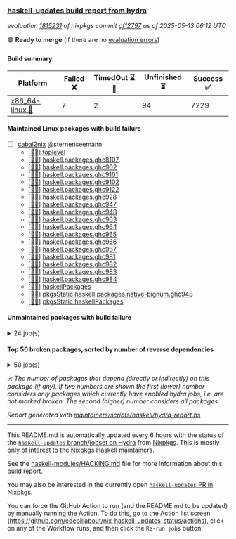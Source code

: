 ### [haskell-updates build report from hydra](https://hydra.nixos.org/jobset/nixpkgs/haskell-updates)
*evaluation [1815231](https://hydra.nixos.org/eval/1815231) of nixpkgs commit [cf12797](https://github.com/NixOS/nixpkgs/commits/cf127972bbf111593f302e81ef3a9778da162fc4) as of 2025-05-13 06:12 UTC*

🟢 **Ready to merge** (if there are no [evaluation errors](https://hydra.nixos.org/jobset/nixpkgs/haskell-updates))

#### Build summary

 | Platform | Failed ❌ | TimedOut ⌛🚫 | Unfinished ⏳ | Success ✅ | 
 | --- | --- | --- | --- | --- | 
 | [x86_64-linux 🐧](https://hydra.nixos.org/eval/1815231?filter=.x86_64-linux) | 7 | 2 | 94 | 7229 | 
#### Maintained Linux packages with build failure
- [ ] [cabal2nix](https://hydra.nixos.org/eval/1815231?filter=cabal2nix) @sternenseemann
  - [[🐧✅]](https://hydra.nixos.org/build/296932958) [toplevel](https://hydra.nixos.org/eval/1815231?filter=cabal2nix)
  - [[🐧✅]](https://hydra.nixos.org/build/296526736) [haskell.packages.ghc8107](https://hydra.nixos.org/eval/1815231?filter=haskell.packages.ghc8107.cabal2nix)
  - [[🐧✅]](https://hydra.nixos.org/build/296526742) [haskell.packages.ghc902](https://hydra.nixos.org/eval/1815231?filter=haskell.packages.ghc902.cabal2nix)
  - [[🐧✅]](https://hydra.nixos.org/build/296526745) [haskell.packages.ghc9101](https://hydra.nixos.org/eval/1815231?filter=haskell.packages.ghc9101.cabal2nix)
  - [[🐧✅]](https://hydra.nixos.org/build/297024719) [haskell.packages.ghc9102](https://hydra.nixos.org/eval/1815231?filter=haskell.packages.ghc9102.cabal2nix)
  - [[🐧❌]](https://hydra.nixos.org/build/297024731) [haskell.packages.ghc9122](https://hydra.nixos.org/eval/1815231?filter=haskell.packages.ghc9122.cabal2nix)
  - [[🐧✅]](https://hydra.nixos.org/build/296526756) [haskell.packages.ghc928](https://hydra.nixos.org/eval/1815231?filter=haskell.packages.ghc928.cabal2nix)
  - [[🐧✅]](https://hydra.nixos.org/build/296526758) [haskell.packages.ghc947](https://hydra.nixos.org/eval/1815231?filter=haskell.packages.ghc947.cabal2nix)
  - [[🐧✅]](https://hydra.nixos.org/build/296526761) [haskell.packages.ghc948](https://hydra.nixos.org/eval/1815231?filter=haskell.packages.ghc948.cabal2nix)
  - [[🐧✅]](https://hydra.nixos.org/build/296526769) [haskell.packages.ghc963](https://hydra.nixos.org/eval/1815231?filter=haskell.packages.ghc963.cabal2nix)
  - [[🐧✅]](https://hydra.nixos.org/build/296526777) [haskell.packages.ghc964](https://hydra.nixos.org/eval/1815231?filter=haskell.packages.ghc964.cabal2nix)
  - [[🐧✅]](https://hydra.nixos.org/build/296526784) [haskell.packages.ghc965](https://hydra.nixos.org/eval/1815231?filter=haskell.packages.ghc965.cabal2nix)
  - [[🐧✅]](https://hydra.nixos.org/build/296526785) [haskell.packages.ghc966](https://hydra.nixos.org/eval/1815231?filter=haskell.packages.ghc966.cabal2nix)
  - [[🐧✅]](https://hydra.nixos.org/build/296526792) [haskell.packages.ghc967](https://hydra.nixos.org/eval/1815231?filter=haskell.packages.ghc967.cabal2nix)
  - [[🐧✅]](https://hydra.nixos.org/build/296526797) [haskell.packages.ghc981](https://hydra.nixos.org/eval/1815231?filter=haskell.packages.ghc981.cabal2nix)
  - [[🐧✅]](https://hydra.nixos.org/build/296526798) [haskell.packages.ghc982](https://hydra.nixos.org/eval/1815231?filter=haskell.packages.ghc982.cabal2nix)
  - [[🐧✅]](https://hydra.nixos.org/build/296526807) [haskell.packages.ghc983](https://hydra.nixos.org/eval/1815231?filter=haskell.packages.ghc983.cabal2nix)
  - [[🐧✅]](https://hydra.nixos.org/build/296526802) [haskell.packages.ghc984](https://hydra.nixos.org/eval/1815231?filter=haskell.packages.ghc984.cabal2nix)
  - [[🐧✅]](https://hydra.nixos.org/build/296527196) [haskellPackages](https://hydra.nixos.org/eval/1815231?filter=haskellPackages.cabal2nix)
  - [[🐧✅]](https://hydra.nixos.org/build/296527621) [pkgsStatic.haskell.packages.native-bignum.ghc948](https://hydra.nixos.org/eval/1815231?filter=pkgsStatic.haskell.packages.native-bignum.ghc948.cabal2nix)
  - [[🐧✅]](https://hydra.nixos.org/build/296527623) [pkgsStatic.haskellPackages](https://hydra.nixos.org/eval/1815231?filter=pkgsStatic.haskellPackages.cabal2nix)
#### Unmaintained packages with build failure
<details><summary>24 job(s) </summary>

- [ ] [ghc-lib-parser](https://hydra.nixos.org/eval/1815231?filter=ghc-lib-parser)  ⤴️ 22 | 73
  - [[🐧✅]](https://hydra.nixos.org/build/296516471) [haskell.packages.ghc8107](https://hydra.nixos.org/eval/1815231?filter=haskell.packages.ghc8107.ghc-lib-parser)
  - [[🐧✅]](https://hydra.nixos.org/build/296516489) [haskell.packages.ghc902](https://hydra.nixos.org/eval/1815231?filter=haskell.packages.ghc902.ghc-lib-parser)
  - [[🐧✅]](https://hydra.nixos.org/build/296526740) [haskell.packages.ghc9101](https://hydra.nixos.org/eval/1815231?filter=haskell.packages.ghc9101.ghc-lib-parser)
  - [[🐧❌]](https://hydra.nixos.org/build/297024699) [haskell.packages.ghc9102](https://hydra.nixos.org/eval/1815231?filter=haskell.packages.ghc9102.ghc-lib-parser)
  - [[🐧✅]](https://hydra.nixos.org/build/297024712) [haskell.packages.ghc9122](https://hydra.nixos.org/eval/1815231?filter=haskell.packages.ghc9122.ghc-lib-parser)
  - [[🐧✅]](https://hydra.nixos.org/build/296516542) [haskell.packages.ghc928](https://hydra.nixos.org/eval/1815231?filter=haskell.packages.ghc928.ghc-lib-parser)
  - [[🐧✅]](https://hydra.nixos.org/build/296516563) [haskell.packages.ghc947](https://hydra.nixos.org/eval/1815231?filter=haskell.packages.ghc947.ghc-lib-parser)
  - [[🐧✅]](https://hydra.nixos.org/build/296516585) [haskell.packages.ghc948](https://hydra.nixos.org/eval/1815231?filter=haskell.packages.ghc948.ghc-lib-parser)
  - [[🐧✅]](https://hydra.nixos.org/build/296516612) [haskell.packages.ghc963](https://hydra.nixos.org/eval/1815231?filter=haskell.packages.ghc963.ghc-lib-parser)
  - [[🐧✅]](https://hydra.nixos.org/build/296516633) [haskell.packages.ghc964](https://hydra.nixos.org/eval/1815231?filter=haskell.packages.ghc964.ghc-lib-parser)
  - [[🐧✅]](https://hydra.nixos.org/build/296516658) [haskell.packages.ghc965](https://hydra.nixos.org/eval/1815231?filter=haskell.packages.ghc965.ghc-lib-parser)
  - [[🐧✅]](https://hydra.nixos.org/build/296516681) [haskell.packages.ghc966](https://hydra.nixos.org/eval/1815231?filter=haskell.packages.ghc966.ghc-lib-parser)
  - [[🐧✅]](https://hydra.nixos.org/build/296516706) [haskell.packages.ghc967](https://hydra.nixos.org/eval/1815231?filter=haskell.packages.ghc967.ghc-lib-parser)
  - [[🐧✅]](https://hydra.nixos.org/build/296516732) [haskell.packages.ghc981](https://hydra.nixos.org/eval/1815231?filter=haskell.packages.ghc981.ghc-lib-parser)
  - [[🐧✅]](https://hydra.nixos.org/build/296516754) [haskell.packages.ghc982](https://hydra.nixos.org/eval/1815231?filter=haskell.packages.ghc982.ghc-lib-parser)
  - [[🐧✅]](https://hydra.nixos.org/build/296516776) [haskell.packages.ghc983](https://hydra.nixos.org/eval/1815231?filter=haskell.packages.ghc983.ghc-lib-parser)
  - [[🐧✅]](https://hydra.nixos.org/build/296516799) [haskell.packages.ghc984](https://hydra.nixos.org/eval/1815231?filter=haskell.packages.ghc984.ghc-lib-parser)
  - [[🐧✅]](https://hydra.nixos.org/build/296519415) [haskellPackages](https://hydra.nixos.org/eval/1815231?filter=haskellPackages.ghc-lib-parser)
- [ ] [[🐧❌]](https://hydra.nixos.org/build/296523016) [haskellPackages.symtegration](https://hydra.nixos.org/eval/1815231?filter=haskellPackages.symtegration)  ⤴️ 1 | 1
- [ ] [[🐧❌]](https://hydra.nixos.org/build/296519228) [haskellPackages.fb-util](https://hydra.nixos.org/eval/1815231?filter=haskellPackages.fb-util)  ⤴️ 0 | 4
- [ ] [[🐧❌]](https://hydra.nixos.org/build/296518003) [haskellPackages.brick-calendar](https://hydra.nixos.org/eval/1815231?filter=haskellPackages.brick-calendar) 
- [ ] [[🐧❌]](https://hydra.nixos.org/build/296519026) [haskellPackages.env-extra](https://hydra.nixos.org/eval/1815231?filter=haskellPackages.env-extra) 
- [ ] [[🐧❌]](https://hydra.nixos.org/build/296523789) [haskellPackages.webdriver-precore](https://hydra.nixos.org/eval/1815231?filter=haskellPackages.webdriver-precore) 
</details>

#### Top 50 broken packages, sorted by number of reverse dependencies
<details><summary>50 job(s) </summary>

[haskell98](https://packdeps.haskellers.com/reverse/haskell98) ⤴️ 152  
[failure](https://packdeps.haskellers.com/reverse/failure) ⤴️ 72  
[enumerator](https://packdeps.haskellers.com/reverse/enumerator) ⤴️ 56  
[connection](https://packdeps.haskellers.com/reverse/connection) ⤴️ 50  
[util](https://packdeps.haskellers.com/reverse/util) ⤴️ 49  
[derive](https://packdeps.haskellers.com/reverse/derive) ⤴️ 48  
[fclabels](https://packdeps.haskellers.com/reverse/fclabels) ⤴️ 47  
[syb-with-class](https://packdeps.haskellers.com/reverse/syb-with-class) ⤴️ 42  
[MonadCatchIO-transformers](https://packdeps.haskellers.com/reverse/MonadCatchIO-transformers) ⤴️ 41  
[TypeCompose](https://packdeps.haskellers.com/reverse/TypeCompose) ⤴️ 41  
[PrimitiveArray](https://packdeps.haskellers.com/reverse/PrimitiveArray) ⤴️ 35  
[crypto-random](https://packdeps.haskellers.com/reverse/crypto-random) ⤴️ 35  
[dual](https://packdeps.haskellers.com/reverse/dual) ⤴️ 32  
[hsp](https://packdeps.haskellers.com/reverse/hsp) ⤴️ 32  
[language-ecmascript](https://packdeps.haskellers.com/reverse/language-ecmascript) ⤴️ 31  
[iteratee](https://packdeps.haskellers.com/reverse/iteratee) ⤴️ 29  
[composite-base](https://packdeps.haskellers.com/reverse/composite-base) ⤴️ 28  
[regexpr](https://packdeps.haskellers.com/reverse/regexpr) ⤴️ 27  
[text-format](https://packdeps.haskellers.com/reverse/text-format) ⤴️ 27  
[crypto-numbers](https://packdeps.haskellers.com/reverse/crypto-numbers) ⤴️ 25  
[either-unwrap](https://packdeps.haskellers.com/reverse/either-unwrap) ⤴️ 25  
[Crypto](https://packdeps.haskellers.com/reverse/Crypto) ⤴️ 22  
[crypto-pubkey](https://packdeps.haskellers.com/reverse/crypto-pubkey) ⤴️ 22  
[haskelldb](https://packdeps.haskellers.com/reverse/haskelldb) ⤴️ 22  
[wxdirect](https://packdeps.haskellers.com/reverse/wxdirect) ⤴️ 22  
[alg](https://packdeps.haskellers.com/reverse/alg) ⤴️ 21  
[hw-rankselect-base](https://packdeps.haskellers.com/reverse/hw-rankselect-base) ⤴️ 21  
[libxml-sax](https://packdeps.haskellers.com/reverse/libxml-sax) ⤴️ 21  
[wxc](https://packdeps.haskellers.com/reverse/wxc) ⤴️ 21  
[biocore](https://packdeps.haskellers.com/reverse/biocore) ⤴️ 20  
[hw-excess](https://packdeps.haskellers.com/reverse/hw-excess) ⤴️ 20  
[reform](https://packdeps.haskellers.com/reverse/reform) ⤴️ 20  
[wxcore](https://packdeps.haskellers.com/reverse/wxcore) ⤴️ 20  
[attoparsec-enumerator](https://packdeps.haskellers.com/reverse/attoparsec-enumerator) ⤴️ 19  
[cprng-aes](https://packdeps.haskellers.com/reverse/cprng-aes) ⤴️ 19  
[fay](https://packdeps.haskellers.com/reverse/fay) ⤴️ 19  
[harp](https://packdeps.haskellers.com/reverse/harp) ⤴️ 19  
[hsx2hs](https://packdeps.haskellers.com/reverse/hsx2hs) ⤴️ 19  
[hw-balancedparens](https://packdeps.haskellers.com/reverse/hw-balancedparens) ⤴️ 19  
[ixset](https://packdeps.haskellers.com/reverse/ixset) ⤴️ 19  
[mmsyn2](https://packdeps.haskellers.com/reverse/mmsyn2) ⤴️ 19  
[wx](https://packdeps.haskellers.com/reverse/wx) ⤴️ 19  
[asn1-data](https://packdeps.haskellers.com/reverse/asn1-data) ⤴️ 18  
[bytestring-show](https://packdeps.haskellers.com/reverse/bytestring-show) ⤴️ 18  
[dbus-core](https://packdeps.haskellers.com/reverse/dbus-core) ⤴️ 18  
[digit](https://packdeps.haskellers.com/reverse/digit) ⤴️ 18  
[gtksourceview2](https://packdeps.haskellers.com/reverse/gtksourceview2) ⤴️ 18  
[hw-rankselect](https://packdeps.haskellers.com/reverse/hw-rankselect) ⤴️ 18  
[wrapped](https://packdeps.haskellers.com/reverse/wrapped) ⤴️ 18  
[HGamer3D-Data](https://packdeps.haskellers.com/reverse/HGamer3D-Data) ⤴️ 17  
</details>


*⤴️: The number of packages that depend (directly or indirectly) on this package (if any). If two numbers are shown the first (lower) number considers only packages which currently have enabled hydra jobs, i.e. are not marked broken. The second (higher) number considers all packages.*

*Report generated with [maintainers/scripts/haskell/hydra-report.hs](https://github.com/NixOS/nixpkgs/blob/haskell-updates/maintainers/scripts/haskell/hydra-report.hs)*


----------------------------------------------------------------------

This README.md is automatically updated every 6 hours with the status of the
[`haskell-updates` branch/jobset on Hydra](https://hydra.nixos.org/jobset/nixpkgs/haskell-updates)
from [Nixpkgs](https://github.com/NixOS/nixpkgs).  This is mostly only of
interest to the [Nixpkgs Haskell maintainers](https://github.com/orgs/NixOS/teams/haskell).

See the
[haskell-modules/HACKING.md](https://github.com/NixOS/nixpkgs/blob/haskell-updates/pkgs/development/haskell-modules/HACKING.md)
file for more information about this build report.

You may also be interested in the currently open
[`haskell-updates` PR in Nixpkgs](https://github.com/nixos/nixpkgs/pulls?q=is%3Apr+is%3Aopen+head%3Ahaskell-updates).

You can force the GitHub Action to run (and the README.md to be updated) by
manually running the Action.  To do this, go to the Action list screen
(https://github.com/cdepillabout/nix-haskell-updates-status/actions),
click on any of the Workflow runs, and then click the `Re-run jobs` button.
